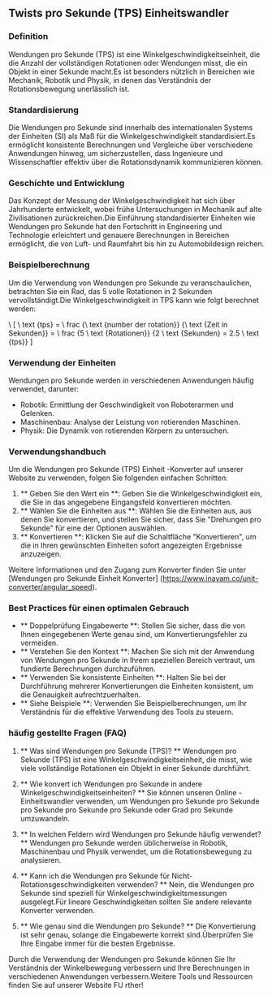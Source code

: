 ## Twists pro Sekunde (TPS) Einheitswandler

### Definition
Wendungen pro Sekunde (TPS) ist eine Winkelgeschwindigkeitseinheit, die die Anzahl der vollständigen Rotationen oder Wendungen misst, die ein Objekt in einer Sekunde macht.Es ist besonders nützlich in Bereichen wie Mechanik, Robotik und Physik, in denen das Verständnis der Rotationsbewegung unerlässlich ist.

### Standardisierung
Die Wendungen pro Sekunde sind innerhalb des internationalen Systems der Einheiten (SI) als Maß für die Winkelgeschwindigkeit standardisiert.Es ermöglicht konsistente Berechnungen und Vergleiche über verschiedene Anwendungen hinweg, um sicherzustellen, dass Ingenieure und Wissenschaftler effektiv über die Rotationsdynamik kommunizieren können.

### Geschichte und Entwicklung
Das Konzept der Messung der Winkelgeschwindigkeit hat sich über Jahrhunderte entwickelt, wobei frühe Untersuchungen in Mechanik auf alte Zivilisationen zurückreichen.Die Einführung standardisierter Einheiten wie Wendungen pro Sekunde hat den Fortschritt in Engineering und Technologie erleichtert und genauere Berechnungen in Bereichen ermöglicht, die von Luft- und Raumfahrt bis hin zu Automobildesign reichen.

### Beispielberechnung
Um die Verwendung von Wendungen pro Sekunde zu veranschaulichen, betrachten Sie ein Rad, das 5 volle Rotationen in 2 Sekunden vervollständigt.Die Winkelgeschwindigkeit in TPS kann wie folgt berechnet werden:

\ [
\ text {tps} = \ frac {\ text {number der rotation}} {\ text {Zeit in Sekunden}} = \ frac {5 \ text {Rotationen}} {2 \ text {Sekunden} = 2.5 \ text {tps}}
\]

### Verwendung der Einheiten
Wendungen pro Sekunde werden in verschiedenen Anwendungen häufig verwendet, darunter:
- Robotik: Ermittlung der Geschwindigkeit von Roboterarmen und Gelenken.
- Maschinenbau: Analyse der Leistung von rotierenden Maschinen.
- Physik: Die Dynamik von rotierenden Körpern zu untersuchen.

### Verwendungshandbuch
Um die Wendungen pro Sekunde (TPS) Einheit -Konverter auf unserer Website zu verwenden, folgen Sie folgenden einfachen Schritten:
1. ** Geben Sie den Wert ein **: Geben Sie die Winkelgeschwindigkeit ein, die Sie in das angegebene Eingangsfeld konvertieren möchten.
2. ** Wählen Sie die Einheiten aus **: Wählen Sie die Einheiten aus, aus denen Sie konvertieren, und stellen Sie sicher, dass Sie "Drehungen pro Sekunde" für eine der Optionen auswählen.
3. ** Konvertieren **: Klicken Sie auf die Schaltfläche "Konvertieren", um die in Ihren gewünschten Einheiten sofort angezeigten Ergebnisse anzuzeigen.

Weitere Informationen und den Zugang zum Konverter finden Sie unter [Wendungen pro Sekunde Einheit Konverter] (https://www.inayam.co/unit-converter/angular_speed).

### Best Practices für einen optimalen Gebrauch
- ** Doppelprüfung Eingabewerte **: Stellen Sie sicher, dass die von Ihnen eingegebenen Werte genau sind, um Konvertierungsfehler zu vermeiden.
- ** Verstehen Sie den Kontext **: Machen Sie sich mit der Anwendung von Wendungen pro Sekunde in Ihrem speziellen Bereich vertraut, um fundierte Berechnungen durchzuführen.
- ** Verwenden Sie konsistente Einheiten **: Halten Sie bei der Durchführung mehrerer Konvertierungen die Einheiten konsistent, um die Genauigkeit aufrechtzuerhalten.
- ** Siehe Beispiele **: Verwenden Sie Beispielberechnungen, um Ihr Verständnis für die effektive Verwendung des Tools zu steuern.

### häufig gestellte Fragen (FAQ)

1. ** Was sind Wendungen pro Sekunde (TPS)? **
Wendungen pro Sekunde (TPS) ist eine Winkelgeschwindigkeitseinheit, die misst, wie viele vollständige Rotationen ein Objekt in einer Sekunde durchführt.

2. ** Wie konvert ich Wendungen pro Sekunde in andere Winkelgeschwindigkeitseinheiten? **
Sie können unseren Online -Einheitswandler verwenden, um Wendungen pro Sekunde pro Sekunde pro Sekunde pro Sekunde pro Sekunde oder Grad pro Sekunde umzuwandeln.

3. ** In welchen Feldern wird Wendungen pro Sekunde häufig verwendet? **
Wendungen pro Sekunde werden üblicherweise in Robotik, Maschinenbau und Physik verwendet, um die Rotationsbewegung zu analysieren.

4. ** Kann ich die Wendungen pro Sekunde für Nicht-Rotationsgeschwindigkeiten verwenden? **
Nein, die Wendungen pro Sekunde sind speziell für Winkelgeschwindigkeitsmessungen ausgelegt.Für lineare Geschwindigkeiten sollten Sie andere relevante Konverter verwenden.

5. ** Wie genau sind die Wendungen pro Sekunde? **
Die Konvertierung ist sehr genau, solange die Eingabewerte korrekt sind.Überprüfen Sie Ihre Eingabe immer für die besten Ergebnisse.

Durch die Verwendung der Wendungen pro Sekunde können Sie Ihr Verständnis der Winkelbewegung verbessern und Ihre Berechnungen in verschiedenen Anwendungen verbessern.Weitere Tools und Ressourcen finden Sie auf unserer Website FU rther!